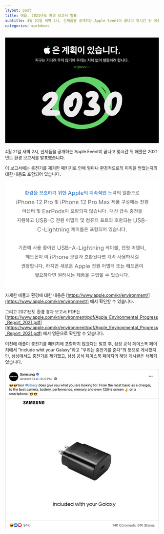 ```yaml
---
layout: post
title: 애플, 2021년도 환경 보고서 발표
subtitle: 4월 21일 새벽 2시, 신제품을 공개하는 Apple Event이 끝나고 몇시간 뒤 애플은 2021년도 환경 보고서를 발표했습니다.
categories: markdown
---
```


![애플은 계획이 있습니다](img/AppleHave.png)

4월 21일 새벽 2시, 신제품을 공개하는 Apple Event이 끝나고 몇시간 뒤 애플은 2021년도 환경 보고서를 발표했습니다.

이 보고서에는 충전기를 제거한 패키지로 인해 얼마나 환경적으로의 이익을 얻었는지의 대한 내용도 포함되어 있습니다.

![애플 아이폰 구매 페이지 안내](img/AppleInfo.png)

자세한 애플과 환경에 대한 내용은 [https://www.apple.com/kr/environment/](https://www.apple.com/kr/environment/) 에서 확인할 수 있습니다.

그리고 2021년도 환경 경과 보고서 PDF는 [https://www.apple.com/kr/environment/pdf/Apple_Environmental_Progress_Report_2021.pdf](https://www.apple.com/kr/environment/pdf/Apple_Environmental_Progress_Report_2021.pdf) 에서 영문으로 확인할 수 있습니다.

이전에 애플이 충전기를 패키지에 포함하지 않겠다는 발표 후, 삼성 공식 페이스북 페이지에서 "Include whit your Galaxy"라고 "우리는 충전기를 준다"의 뜻으로 게시했지만, 삼성에서도 충전기를 제거했고, 삼성 공식 페이스북 페이지의 해당 게시글은 삭제되었습니다.

![애플과 삼성의 충전기 싸움](img/SamsungVsApple.png)
